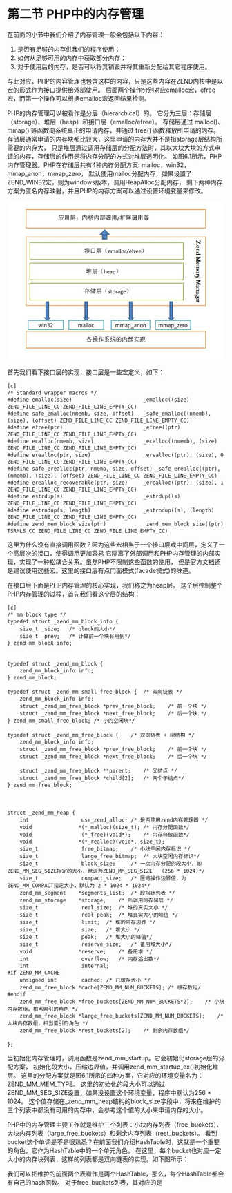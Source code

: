 # 第二节 PHP中的内存管理

在前面的小节中我们介绍了内存管理一般会包括以下内容：

1. 是否有足够的内存供我们的程序使用；
1. 如何从足够可用的内存中获取部分内存；
1. 对于使用后的内存，是否可以将其销毁并将其重新分配给其它程序使用。

与此对应，PHP的内容管理也包含这样的内容，只是这些内容在ZEND内核中是以宏的形式作为接口提供给外部使用。
后面两个操作分别对应emalloc宏，efree宏，而第一个操作可以根据emalloc宏返回结果检测。

PHP的内存管理可以被看作是分层（hierarchical）的。
它分为三层：存储层（storage）、堆层（heap）和接口层（emalloc/efree）。
存储层通过 malloc()、mmap() 等函数向系统真正的申请内存，并通过 free() 函数释放所申请的内存。
存储层通常申请的内存块都比较大，这里申请的内存大并不是指storage层结构所需要的内存大，
只是堆层通过调用存储层的分配方法时，其以大块大块的方式申请的内存，存储层的作用是将内存分配的方式对堆层透明化。
如图6.1所示，PHP内存管理器。PHP在存储层共有4种内存分配方案: malloc，win32，mmap_anon，mmap_zero，
默认使用malloc分配内存，如果设置了ZEND_WIN32宏，则为windows版本，调用HeapAlloc分配内存，
剩下两种内存方案为匿名内存映射，并且PHP的内存方案可以通过设置环境变量来修改。

![图6.1 PHP内存管理器](../images/chapt06/06-02-01-zend-memeory-manager.jpg)

首先我们看下接口层的实现，接口层是一些宏定义，如下：

    [c]
    /* Standard wrapper macros */
    #define emalloc(size)						_emalloc((size) ZEND_FILE_LINE_CC ZEND_FILE_LINE_EMPTY_CC)
    #define safe_emalloc(nmemb, size, offset)	_safe_emalloc((nmemb), (size), (offset) ZEND_FILE_LINE_CC ZEND_FILE_LINE_EMPTY_CC)
    #define efree(ptr)							_efree((ptr) ZEND_FILE_LINE_CC ZEND_FILE_LINE_EMPTY_CC)
    #define ecalloc(nmemb, size)				_ecalloc((nmemb), (size) ZEND_FILE_LINE_CC ZEND_FILE_LINE_EMPTY_CC)
    #define erealloc(ptr, size)					_erealloc((ptr), (size), 0 ZEND_FILE_LINE_CC ZEND_FILE_LINE_EMPTY_CC)
    #define safe_erealloc(ptr, nmemb, size, offset)	_safe_erealloc((ptr), (nmemb), (size), (offset) ZEND_FILE_LINE_CC ZEND_FILE_LINE_EMPTY_CC)
    #define erealloc_recoverable(ptr, size)		_erealloc((ptr), (size), 1 ZEND_FILE_LINE_CC ZEND_FILE_LINE_EMPTY_CC)
    #define estrdup(s)							_estrdup((s) ZEND_FILE_LINE_CC ZEND_FILE_LINE_EMPTY_CC)
    #define estrndup(s, length)					_estrndup((s), (length) ZEND_FILE_LINE_CC ZEND_FILE_LINE_EMPTY_CC)
    #define zend_mem_block_size(ptr)			_zend_mem_block_size((ptr) TSRMLS_CC ZEND_FILE_LINE_CC ZEND_FILE_LINE_EMPTY_CC)

这里为什么没有直接调用函数？因为这些宏相当于一个接口层或中间层，定义了一个高层次的接口，使得调用更加容易
它隔离了外部调用和PHP内存管理的内部实现，实现了一种松耦合关系。虽然PHP不限制这些函数的使用，
但是官方文档还是建议使用这些宏。这里的接口层有点门面模式(facade模式)的味道。

在接口层下面是PHP内存管理的核心实现，我们称之为heap层。
这个层控制整个PHP内存管理的过程，首先我们看这个层的结构：

	[c]
	/* mm block type */
	typedef struct _zend_mm_block_info {
		size_t _size;	/* block的大小*/
		size_t _prev;	/* 计算前一个块有用到*/
	} zend_mm_block_info;
	 
	 
	typedef struct _zend_mm_block {
		zend_mm_block_info info;
	} zend_mm_block;
	 
	typedef struct _zend_mm_small_free_block {	/* 双向链表 */
		zend_mm_block_info info;
		struct _zend_mm_free_block *prev_free_block;	/* 前一个块 */
		struct _zend_mm_free_block *next_free_block;	/* 后一个块 */
	} zend_mm_small_free_block;	/* 小的空闲块*/
	 
	typedef struct _zend_mm_free_block {	/* 双向链表 + 树结构 */
		zend_mm_block_info info;
		struct _zend_mm_free_block *prev_free_block;	/* 前一个块 */
		struct _zend_mm_free_block *next_free_block;	/* 后一个块 */
	 
		struct _zend_mm_free_block **parent;	/* 父结点 */
		struct _zend_mm_free_block *child[2];	/* 两个子结点*/
	} zend_mm_free_block;
	 
	 
	 
	struct _zend_mm_heap {
		int                 use_zend_alloc;	/* 是否使用zend内存管理器 */
		void               *(*_malloc)(size_t);	/* 内存分配函数*/
		void                (*_free)(void*);	/* 内存释放函数*/
		void               *(*_realloc)(void*, size_t);
		size_t              free_bitmap;	/* 小块空闲内存标识 */
		size_t              large_free_bitmap;  /* 大块空闲内存标识*/
		size_t              block_size;		/* 一次内存分配的段大小，即ZEND_MM_SEG_SIZE指定的大小，默认为ZEND_MM_SEG_SIZE   (256 * 1024)*/
		size_t              compact_size;	/* 压缩操作边界值，为ZEND_MM_COMPACT指定大小，默认为 2 * 1024 * 1024*/
		zend_mm_segment    *segments_list;	/* 段指针列表 */
		zend_mm_storage    *storage;	/* 所调用的存储层 */
		size_t              real_size;	/* 堆的真实大小 */
		size_t              real_peak;	/* 堆真实大小的峰值 */
		size_t              limit;	/* 堆的内存边界 */
		size_t              size;	/* 堆大小 */
		size_t              peak;	/* 堆大小的峰值*/
		size_t              reserve_size;	/* 备用堆大小*/
		void               *reserve;	/* 备用堆 */
		int                 overflow;	/* 内存溢出数*/
		int                 internal;
	#if ZEND_MM_CACHE
		unsigned int        cached;	/* 已缓存大小 */
		zend_mm_free_block *cache[ZEND_MM_NUM_BUCKETS];	/* 缓存数组/
	#endif
		zend_mm_free_block *free_buckets[ZEND_MM_NUM_BUCKETS*2];	/* 小块内存数组，相当索引的角色 */
		zend_mm_free_block *large_free_buckets[ZEND_MM_NUM_BUCKETS];	/* 大块内存数组，相当索引的角色 */
		zend_mm_free_block *rest_buckets[2];	/* 剩余内存数组*/
	 
	};


当初始化内存管理时，调用函数是zend_mm_startup。它会初始化storage层的分配方案，
初始化段大小，压缩边界值，并调用zend_mm_startup_ex()初始化堆层。
这里的分配方案就是图6.1所示的四种方案，它对应的环境变量名为：ZEND_MM_MEM_TYPE。
这里的初始化的段大小可以通过ZEND_MM_SEG_SIZE设置，如果没设置这个环境变量，程序中默认为256 * 1024。
这个值存储在_zend_mm_heap结构的block_size字段中，将来在维护的三个列表中都没有可用的内存中，会参考这个值的大小来申请内存的大小。


PHP中的内存管理主要工作就是维护三个列表：小块内存列表（free_buckets）、
大块内存列表（large_free_buckets）和剩余内存列表（rest_buckets）。
看到bucket这个单词是不是很熟悉？在前面我们介绍HashTable时，这就是一个重要的角色，它作为HashTable中的一个单元角色。
在这里，每个bucket也对应一定大小的内存块列表，这样的列表都是双向链表的实现。如下图所示：

我们可以把维护的前面两个表看作是两个HashTable，那么，每个HashTable都会有自己的hash函数。
对于free_buckets列表，其对应的是
